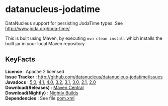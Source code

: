 datanucleus-jodatime
====================

DataNucleus support for persisting JodaTime types. See http://www.joda.org/joda-time/

This is built using Maven, by executing `mvn clean install` which installs the built jar in your local Maven repository.


KeyFacts
--------
__License__ : Apache 2 licensed  
__Issue Tracker__ : http://github.com/datanucleus/datanucleus-jodatime/issues    
__Javadocs__ : [5.0](http://www.datanucleus.org/javadocs/store.types.jodatime/5.0/), [4.1](http://www.datanucleus.org/javadocs/store.types.jodatime/4.1/), [4.0](http://www.datanucleus.org/javadocs/store.types.jodatime/4.0/), [3.2](http://www.datanucleus.org/javadocs/store.types.jodatime/3.2/), [3.1](http://www.datanucleus.org/javadocs/store.types.jodatime/3.1/), [3.0](http://www.datanucleus.org/javadocs/store.types.jodatime/3.0/), [2.1](http://www.datanucleus.org/javadocs/store.types.jodatime/2.1/), [2.0](http://www.datanucleus.org/javadocs/store.types.jodatime/2.0/)  
__Download(Releases)__ : [Maven Central](http://central.maven.org/maven2/org/datanucleus/datanucleus-jodatime)  
__Download(Nightly)__ : [Nightly Builds](http://www.datanucleus.org/downloads/maven2-nightly/org/datanucleus/datanucleus-jodatime)  
__Dependencies__ : See file [pom.xml](pom.xml)  
